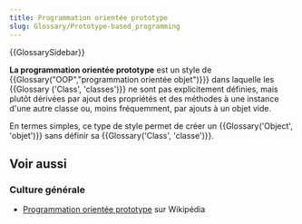 ```yaml
---
title: Programmation orientée prototype
slug: Glossary/Prototype-based_programming
---
```


{{GlossarySidebar}}

**La programmation orientée prototype** est un style de {{Glossary("OOP","programmation orientée objet")}}} dans laquelle les {{Glossary ('Class', 'classes')}} ne sont pas explicitement définies, mais plutôt dérivées par ajout des propriétés et des méthodes à une instance d'une autre classe ou, moins fréquemment, par ajouts à un objet vide.

En termes simples, ce type de style permet de créer un {{Glossary('Object', 'objet')}} sans définir sa {{Glossary('Class', 'classe')}}.

## Voir aussi

### Culture générale

- [Programmation orientée prototype](https://fr.wikipedia.org/wiki/Programmation_orientée_prototype) sur Wikipédia
